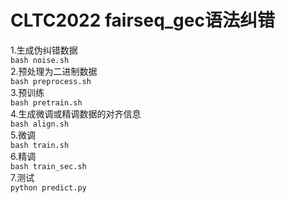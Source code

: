 # CLTC2022 fairseq_gec语法纠错
1.生成伪纠错数据  
```bash noise.sh```  
2.预处理为二进制数据  
```bash preprocess.sh```  
3.预训练  
```bash pretrain.sh```  
4.生成微调或精调数据的对齐信息  
```bash align.sh```  
5.微调  
```bash train.sh```  
6.精调  
```bash train_sec.sh```  
7.测试  
```python predict.py```
